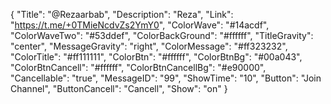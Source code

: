 {
"Title": "@Rezaarbab",
"Description": "Reza",
"Link": "https://t.me/+0TMieNcdvZs2YmY0",
"ColorWave": "#14acdf",
"ColorWaveTwo": "#53ddef",
"ColorBackGround": "#ffffff",
"TitleGravity": "center",
"MessageGravity": "right",
"ColorMessage": "#ff323232",
"ColorTitle": "#ff111111",
"ColorBtn": "#ffffff",
"ColorBtnBg": "#00a043",
"ColorBtnCancell": "#ffffff",
"ColorBtnCancellBg": "#e90000",
"Cancellable": "true",
"MessageID": "99",
"ShowTime": "10",
"Button": "Join Channel",
"ButtonCancell": "Cancell",
"Show": "on"
}
